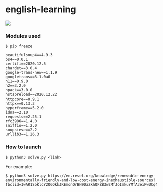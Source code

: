 # english-learning

![](https://i.imgur.com/W3WNYY4.png)

### Modules used

```
$ pip freeze

beautifulsoup4==4.9.3
bs4==0.0.1
certifi==2020.12.5
chardet==3.0.4
google-trans-new==1.1.9
googletrans==3.1.0a0
h11==0.9.0
h2==3.2.0
hpack==3.0.0
hstspreload==2020.12.22
httpcore==0.9.1
httpx==0.13.3
hyperframe==5.2.0
idna==2.10
requests==2.25.1
rfc3986==1.4.0
sniffio==1.2.0
soupsieve==2.2
urllib3==1.26.3
```

### How to launch

```
$ python3 solve.py <link>
```

For example:

```
$ python3 solve.py https://en.reset.org/knowledge/renewable-energy-environmentally-friendly-and-low-cost-energy-inexhaustible-sources?fbclid=IwAR1SbKlcY2O6QkkJREmonOrBN9DaZkhQFZB3w2MfJoImkuYMfA3eiPwUCq4
```